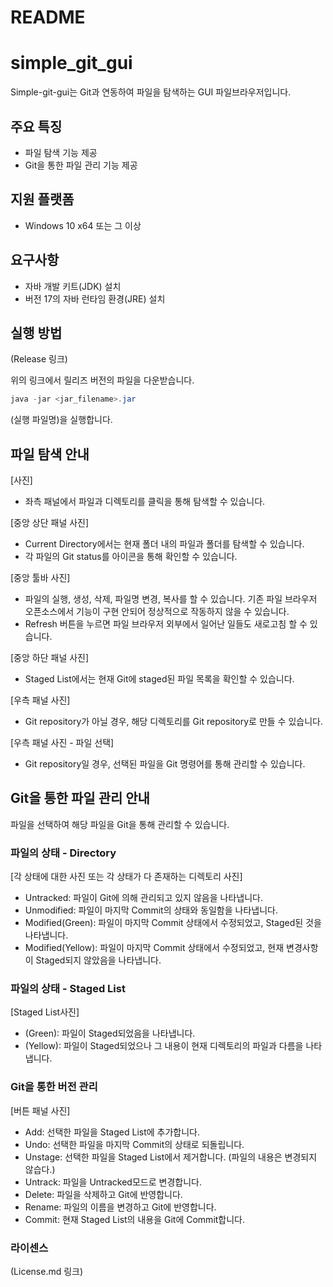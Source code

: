 # README

# simple_git_gui

Simple-git-gui는 Git과 연동하여 파일을 탐색하는 GUI 파일브라우저입니다.

## 주요 특징

- 파일 탐색 기능 제공
- Git을 통한 파일 관리 기능 제공

## 지원 플랫폼

- Windows 10 x64 또는 그 이상

## 요구사항

- 자바 개발 키트(JDK) 설치
- 버전 17의 자바 런타임 환경(JRE) 설치

## 실행 방법

(Release 링크)

위의 링크에서 릴리즈 버전의 파일을 다운받습니다.

```java
java -jar <jar_filename>.jar
```

(실행 파일명)을 실행합니다.

## 파일 탐색 안내

[사진]

- 좌측 패널에서 파일과 디렉토리를 클릭을 통해 탐색할 수 있습니다.

[중앙 상단 패널 사진]

- Current Directory에서는 현재 폴더 내의 파일과 폴더를 탐색할 수 있습니다.
- 각 파일의 Git status를 아이콘을 통해 확인할 수 있습니다.

[중앙 툴바 사진]

- 파일의 실행, 생성, 삭제, 파일명 변경, 복사를 할 수 있습니다.
기존 파일 브라우저 오픈소스에서 기능이 구현 안되어 정상적으로 작동하지 않을 수 있습니다.
- Refresh 버튼을 누르면 파일 브라우저 외부에서 일어난 일들도 새로고침 할 수 있습니다.

[중앙 하단 패널 사진]

- Staged List에서는 현재 Git에 staged된 파일 목록을 확인할 수 있습니다.

[우측 패널 사진]

- Git repository가 아닐 경우, 해당 디렉토리를 Git repository로 만들 수 있습니다.

[우측 패널 사진 - 파일 선택]

- Git repository일 경우, 선택된 파일을 Git 명령어를 통해 관리할 수 있습니다.

## Git을 통한 파일 관리 안내

파일을 선택하여 해당 파일을 Git을 통해 관리할 수 있습니다.

### 파일의 상태 - Directory

[각 상태에 대한 사진 또는 각 상태가 다 존재하는 디렉토리 사진]

- Untracked: 파일이 Git에 의해 관리되고 있지 않음을 나타냅니다.
- Unmodified: 파일이 마지막 Commit의 상태와 동일함을 나타냅니다.
- Modified(Green): 파일이 마지막 Commit 상태에서 수정되었고, Staged된 것을 나타냅니다.
- Modified(Yellow): 파일이 마지막 Commit 상태에서 수정되었고, 현재 변경사항이 Staged되지 않았음을 나타냅니다.

### 파일의 상태 - Staged List

[Staged List사진]

- (Green): 파일이 Staged되었음을 나타냅니다.
- (Yellow): 파일이 Staged되었으나 그 내용이 현재 디렉토리의 파일과 다름을 나타냅니다.

### Git을 통한 버전 관리

[버튼 패널 사진]

- Add: 선택한 파일을 Staged List에 추가합니다.
- Undo: 선택한 파일을 마지막 Commit의 상태로 되돌립니다.
- Unstage: 선택한 파일을 Staged List에서 제거합니다. (파일의 내용은 변경되지 않습다.)
- Untrack: 파일을 Untracked모드로 변경합니다.
- Delete: 파일을 삭제하고 Git에 반영합니다.
- Rename: 파일의 이름을 변경하고 Git에 반영합니다.
- Commit: 현재 Staged List의 내용을 Git에 Commit합니다.

### 라이센스

(License.md 링크)